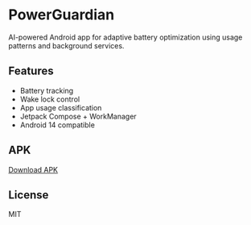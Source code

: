 # PowerGuardian

AI-powered Android app for adaptive battery optimization using usage patterns and background services.

## Features
- Battery tracking
- Wake lock control
- App usage classification
- Jetpack Compose + WorkManager
- Android 14 compatible

## APK
[Download APK](https://drive.google.com/file/d/1SekFGuF6w4KmydWXVSKKNPHvZWl6K_j7/view?usp=drive_link)

## License
MIT
